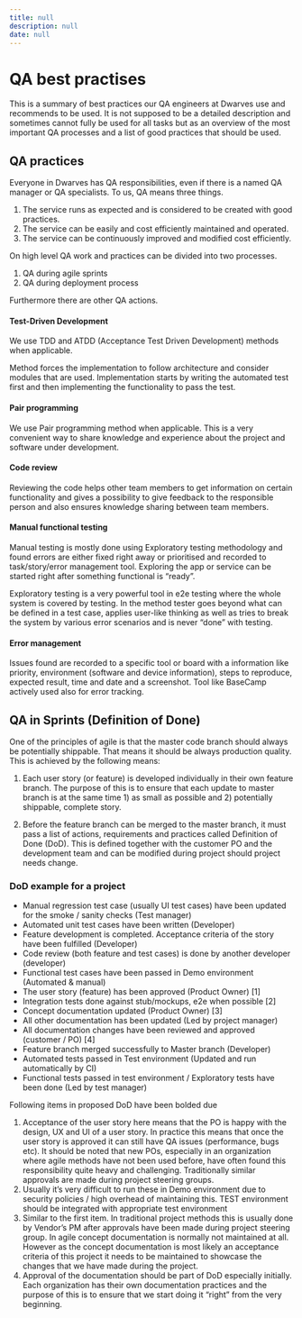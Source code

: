 ```yaml
---
title: null
description: null
date: null
---
```


# QA best practises

This is a summary of best practices our QA engineers at Dwarves use and recommends to be used. It is not supposed to be a detailed description and sometimes cannot fully be used for all tasks but as an overview of the most important QA processes and a list of good practices that should be used.

## QA practices

Everyone in Dwarves has QA responsibilities, even if there is a named QA manager or QA specialists. To us, QA means three things.

1. The service runs as expected and is considered to be created with good practices.
2. The service can be easily and cost efficiently maintained and operated.
3. The service can be continuously improved and modified cost efficiently.

On high level QA work and practices can be divided into two processes.

1. QA during agile sprints
2. QA during deployment process

Furthermore there are other QA actions.

#### Test-Driven Development

We use TDD and ATDD (Acceptance Test Driven Development) methods when applicable.

Method forces the implementation to follow architecture and consider modules that are used. Implementation starts by writing the automated test first and then implementing the functionality to pass the test.

#### Pair programming

We use Pair programming method when applicable. This is a very convenient way to share knowledge and experience about the project and software under development.

#### Code review

Reviewing the code helps other team members to get information on certain functionality and gives a possibility to give feedback to the responsible person and also ensures knowledge sharing between team members.

#### Manual functional testing

Manual testing is mostly done using Exploratory testing methodology and found errors are either fixed right away or prioritised and recorded to task/story/error management tool. Exploring the app or service can be started right after something functional is “ready”.

Exploratory testing is a very powerful tool in e2e testing where the whole system is covered by testing. In the method tester goes beyond what can be defined in a test case, applies user-like thinking as well as tries to break the system by various error scenarios and is never “done” with testing.

#### Error management

Issues found are recorded to a specific tool or board with a information like priority, environment (software and device information), steps to reproduce, expected result, time and date and a screenshot.
Tool like BaseCamp actively used also for error tracking.

## QA in Sprints (Definition of Done)

One of the principles of agile is that the master code branch should always be potentially shippable. That means it should be always production quality. This is achieved by the following means:

1. Each user story (or feature) is developed individually in their own feature branch. The purpose of this is to ensure that each update to master branch is at the same time 1) as small as possible and 2) potentially shippable, complete story.

2. Before the feature branch can be merged to the master branch, it must pass a list of actions, requirements and practices called Definition of Done (DoD). This is defined together with the customer PO and the development team and can be modified during project should project needs change.

### DoD example for a project

- Manual regression test case (usually UI test cases) have been updated for the smoke / sanity checks (Test manager)
- Automated unit test cases have been written (Developer)
- Feature development is completed. Acceptance criteria of the story have been fulfilled (Developer)
- Code review (both feature and test cases) is done by another developer (developer)
- Functional test cases have been passed in Demo environment (Automated & manual)
- The user story (feature) has been approved (Product Owner) [1]
- Integration tests done against stub/mockups, e2e when possible [2]
- Concept documentation updated (Product Owner) [3]
- All other documentation has been updated (Led by project manager)
- All documentation changes have been reviewed and approved (customer / PO) [4]
- Feature branch merged successfully to Master branch (Developer)
- Automated tests passed in Test environment (Updated and run automatically by CI)
- Functional tests passed in test environment / Exploratory tests have been done (Led by test manager)

Following items in proposed DoD have been bolded due

1. Acceptance of the user story here means that the PO is happy with the design, UX and UI of a user story. In practice this means that once the user story is approved it can still have QA issues (performance, bugs etc). It should be noted that new POs, especially in an organization where agile methods have not been used before, have often found this responsibility quite heavy and challenging. Traditionally similar approvals are made during project steering groups.
2. Usually it’s very difficult to run these in Demo environment due to security policies / high overhead of maintaining this. TEST environment should be integrated with appropriate test environment
3. Similar to the first item. In traditional project methods this is usually done by Vendor’s PM after approvals have been made during project steering group. In agile concept documentation is normally not maintained at all. However as the concept documentation is most likely an acceptance criteria of this project it needs to be maintained to showcase the changes that we have made during the project.
4. Approval of the documentation should be part of DoD especially initially. Each organization has their own documentation practices and the purpose of this is to ensure that we start doing it “right” from the very beginning.

